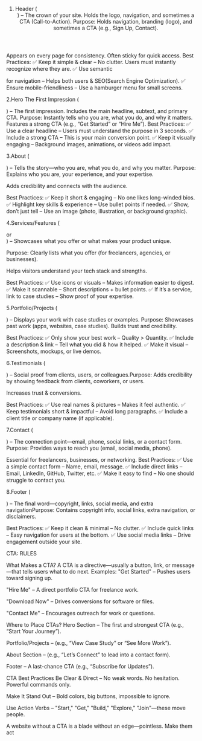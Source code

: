 <!-- @format -->

1. Header (<header>) – The crown of your site. Holds the logo, navigation, and sometimes a CTA (Call-to-Action).
   Purpose: Holds navigation, branding (logo), and sometimes a CTA (e.g., Sign Up, Contact).

Appears on every page for consistency.
Often sticky for quick access.
Best Practices:
✅ Keep it simple & clear – No clutter. Users must instantly recognize where they are.
✅ Use semantic <nav> for navigation – Helps both users & SEO(Search Engine Optimization).
✅ Ensure mobile-friendliness – Use a hamburger menu for small screens.

2.Hero The First Impression (<section id="hero">) – The first impression. Includes the main headline, subtext, and primary CTA.
Purpose: Instantly tells who you are, what you do, and why it matters.
Features a strong CTA (e.g., “Get Started” or “Hire Me”).
Best Practices:
✅ Use a clear headline – Users must understand the purpose in 3 seconds.
✅ Include a strong CTA – This is your main conversion point.
✅ Keep it visually engaging – Background images, animations, or videos add impact.

3.About (<section id="about">) – Tells the story—who you are, what you do, and why you matter.
Purpose: Explains who you are, your experience, and your expertise.

Adds credibility and connects with the audience.

Best Practices:
✅ Keep it short & engaging – No one likes long-winded bios.
✅ Highlight key skills & experience – Use bullet points if needed.
✅ Show, don’t just tell – Use an image (photo, illustration, or background graphic).

4.Services/Features (<section id="services"> or <section id="features">) – Showcases what you offer or what makes your product unique.

Purpose: Clearly lists what you offer (for freelancers, agencies, or businesses).

Helps visitors understand your tech stack and strengths.

Best Practices:
✅ Use icons or visuals – Makes information easier to digest.
✅ Make it scannable – Short descriptions + bullet points.
✅ If it’s a service, link to case studies – Show proof of your expertise.

5.Portfolio/Projects (<section id="projects">) – Displays your work with case studies or examples.
Purpose: Showcases past work (apps, websites, case studies).
Builds trust and credibility.

Best Practices:
✅ Only show your best work – Quality > Quantity.
✅ Include a description & link – Tell what you did & how it helped.
✅ Make it visual – Screenshots, mockups, or live demos.

6.Testimonials (<section id="testimonials">) – Social proof from clients, users, or colleagues.Purpose:
Adds credibility by showing feedback from clients, coworkers, or users.

Increases trust & conversions.

Best Practices:
✅ Use real names & pictures – Makes it feel authentic.
✅ Keep testimonials short & impactful – Avoid long paragraphs.
✅ Include a client title or company name (if applicable).

7.Contact (<section id="contact">) – The connection point—email, phone, social links, or a contact form.
Purpose: Provides ways to reach you (email, social media, phone).

Essential for freelancers, businesses, or networking.
Best Practices:
✅ Use a simple contact form – Name, email, message.
✅ Include direct links – Email, LinkedIn, GitHub, Twitter, etc.
✅ Make it easy to find – No one should struggle to contact you.

8.Footer (<footer>) – The final word—copyright, links, social media, and extra navigationPurpose:
Contains copyright info, social links, extra navigation, or disclaimers.

Best Practices:
✅ Keep it clean & minimal – No clutter.
✅ Include quick links – Easy navigation for users at the bottom.
✅ Use social media links – Drive engagement outside your site.

CTA: RULES

What Makes a CTA?
A CTA is a directive—usually a button, link, or message—that tells users what to do next.
Examples:
"Get Started" – Pushes users toward signing up.

"Hire Me" – A direct portfolio CTA for freelance work.

"Download Now" – Drives conversions for software or files.

"Contact Me" – Encourages outreach for work or questions.

Where to Place CTAs?
Hero Section – The first and strongest CTA (e.g., “Start Your Journey”).

Portfolio/Projects – (e.g., “View Case Study” or “See More Work”).

About Section – (e.g., “Let’s Connect” to lead into a contact form).

Footer – A last-chance CTA (e.g., “Subscribe for Updates”).

CTA Best Practices
Be Clear & Direct – No weak words. No hesitation. Powerful commands only.

Make It Stand Out – Bold colors, big buttons, impossible to ignore.

Use Action Verbs – "Start," "Get," "Build," "Explore," "Join"—these move people.

A website without a CTA is a blade without an edge—pointless. Make them act
